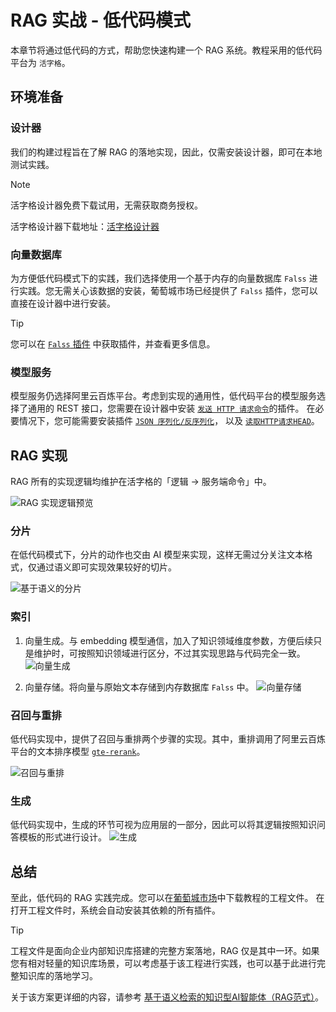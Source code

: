# RAG 实战 - 低代码模式

本章节将通过低代码的方式，帮助您快速构建一个 RAG 系统。教程采用的低代码平台为 `活字格`。


## 环境准备

### 设计器

我们的构建过程旨在了解 RAG 的落地实现，因此，仅需安装设计器，即可在本地测试实践。

> [!NOTE]
> 活字格设计器免费下载试用，无需获取商务授权。
> 
> 活字格设计器下载地址：[活字格设计器](https://www.grapecity.com.cn/solutions/huozige/download)

### 向量数据库

为方便低代码模式下的实践，我们选择使用一个基于内存的向量数据库 `Falss` 进行实践。您无需关心该数据的安装，葡萄城市场已经提供了 `Falss` 插件，您可以直接在设计器中进行安装。

> [!TIP]
> 您可以在 [`Falss` 插件](https://marketplace.grapecity.com.cn/ApplicationDetails?productID=SP2505120001&productDetailID=D2507240007&tabName=Tabs_detail) 中获取插件，并查看更多信息。

### 模型服务

模型服务仍选择阿里云百炼平台。考虑到实现的通用性，低代码平台的模型服务选择了通用的 REST 接口，您需要在设计器中安装 [`发送 HTTP 请求命令`](https://marketplace.grapecity.com.cn/ApplicationDetails?productID=SP2104270003&productDetailID=D2504240037&tabName=Tabs_detail)的插件。
在必要情况下，您可能需要安装插件 [`JSON 序列化/反序列化`](https://marketplace.grapecity.com.cn/ApplicationDetails?productID=SP2111150001&productDetailID=D2504240024&tabName=Tabs_detail)，
以及 [`读取HTTP请求HEAD`](https://marketplace.grapecity.com.cn/ApplicationDetails?productID=SP2203310008&productDetailID=D2211090001&tabName=Tabs_detail)。


## RAG 实现

RAG 所有的实现逻辑均维护在活字格的「逻辑 -> 服务端命令」中。

![RAG 实现逻辑预览](../images/fgc-rag-preview.png)

### 分片
在低代码模式下，分片的动作也交由 AI 模型来实现，这样无需过分关注文本格式，仅通过语义即可实现效果较好的切片。

![基于语义的分片](../images/fgc-rag-chunk.png)

### 索引

1. 向量生成。与 embedding 模型通信，加入了知识领域维度参数，方便后续只是维护时，可按照知识领域进行区分，不过其实现思路与代码完全一致。
![向量生成](../images/fgc-rag-embedding.png)

2. 向量存储。将向量与原始文本存储到内存数据库 `Falss` 中。
![向量存储](../images/fgc-rag-db.png)

### 召回与重排

低代码实现中，提供了召回与重排两个步骤的实现。其中，重排调用了阿里云百炼平台的文本排序模型 [`gte-rerank`](https://bailian.console.aliyun.com/?spm=5176.29619931.J__Z58Z6CX7MY__Ll8p1ZOR.1.74cd521cYkojVu&tab=api#/api/?type=model&url=https%3A%2F%2Fhelp.aliyun.com%2Fdocument_detail%2F2780056.html&renderType=iframe)。

![召回与重排](../images/fgc-rag-recall.png)

### 生成

低代码实现中，生成的环节可视为应用层的一部分，因此可以将其逻辑按照知识问答模板的形式进行设计。
![生成](../images/fgc-rag-prompt.png)

## 总结

至此，低代码的 RAG 实践完成。您可以在[葡萄城市场](https://marketplace.grapecity.com.cn/ApplicationDetails?productID=SP2506040002)中下载教程的工程文件。
在打开工程文件时，系统会自动安装其依赖的所有插件。

> [!TIP]
> 工程文件是面向企业内部知识库搭建的完整方案落地，RAG 仅是其中一环。如果您有相对轻量的知识库场景，可以考虑基于该工程进行实践，也可以基于此进行完整知识库的落地学习。
> 
> 关于该方案更详细的内容，请参考 [基于语义检索的知识型AI智能体（RAG范式）](https://www.grapecity.com.cn/articles/ai/ai-agent-design-and-development/technical-implementation-of-low-code-ai-agents/kb-and-rag)。
